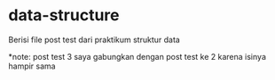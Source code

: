 # data-structure
Berisi file post test dari praktikum struktur data

*note: post test 3 saya gabungkan dengan post test ke 2 karena isinya hampir sama
